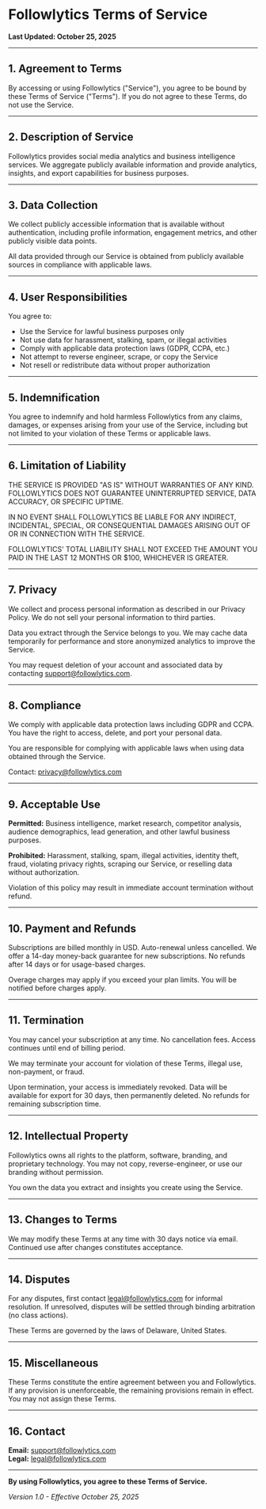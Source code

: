 # Followlytics Terms of Service

**Last Updated: October 25, 2025**

---

## 1. Agreement to Terms

By accessing or using Followlytics ("Service"), you agree to be bound by these Terms of Service ("Terms"). If you do not agree to these Terms, do not use the Service.

---

## 2. Description of Service

Followlytics provides social media analytics and business intelligence services. We aggregate publicly available information and provide analytics, insights, and export capabilities for business purposes.

---

## 3. Data Collection

We collect publicly accessible information that is available without authentication, including profile information, engagement metrics, and other publicly visible data points.

All data provided through our Service is obtained from publicly available sources in compliance with applicable laws.

---

## 4. User Responsibilities

You agree to:
- Use the Service for lawful business purposes only
- Not use data for harassment, stalking, spam, or illegal activities
- Comply with applicable data protection laws (GDPR, CCPA, etc.)
- Not attempt to reverse engineer, scrape, or copy the Service
- Not resell or redistribute data without proper authorization

---

## 5. Indemnification

You agree to indemnify and hold harmless Followlytics from any claims, damages, or expenses arising from your use of the Service, including but not limited to your violation of these Terms or applicable laws.

---

## 6. Limitation of Liability

THE SERVICE IS PROVIDED "AS IS" WITHOUT WARRANTIES OF ANY KIND. FOLLOWLYTICS DOES NOT GUARANTEE UNINTERRUPTED SERVICE, DATA ACCURACY, OR SPECIFIC UPTIME.

IN NO EVENT SHALL FOLLOWLYTICS BE LIABLE FOR ANY INDIRECT, INCIDENTAL, SPECIAL, OR CONSEQUENTIAL DAMAGES ARISING OUT OF OR IN CONNECTION WITH THE SERVICE.

FOLLOWLYTICS' TOTAL LIABILITY SHALL NOT EXCEED THE AMOUNT YOU PAID IN THE LAST 12 MONTHS OR $100, WHICHEVER IS GREATER.

---

## 7. Privacy

We collect and process personal information as described in our Privacy Policy. We do not sell your personal information to third parties.

Data you extract through the Service belongs to you. We may cache data temporarily for performance and store anonymized analytics to improve the Service.

You may request deletion of your account and associated data by contacting support@followlytics.com.

---

## 8. Compliance

We comply with applicable data protection laws including GDPR and CCPA. You have the right to access, delete, and port your personal data.

You are responsible for complying with applicable laws when using data obtained through the Service.

Contact: privacy@followlytics.com

---

## 9. Acceptable Use

**Permitted:** Business intelligence, market research, competitor analysis, audience demographics, lead generation, and other lawful business purposes.

**Prohibited:** Harassment, stalking, spam, illegal activities, identity theft, fraud, violating privacy rights, scraping our Service, or reselling data without authorization.

Violation of this policy may result in immediate account termination without refund.

---

## 10. Payment and Refunds

Subscriptions are billed monthly in USD. Auto-renewal unless cancelled. We offer a 14-day money-back guarantee for new subscriptions. No refunds after 14 days or for usage-based charges.

Overage charges may apply if you exceed your plan limits. You will be notified before charges apply.

---

## 11. Termination

You may cancel your subscription at any time. No cancellation fees. Access continues until end of billing period.

We may terminate your account for violation of these Terms, illegal use, non-payment, or fraud.

Upon termination, your access is immediately revoked. Data will be available for export for 30 days, then permanently deleted. No refunds for remaining subscription time.

---

## 12. Intellectual Property

Followlytics owns all rights to the platform, software, branding, and proprietary technology. You may not copy, reverse-engineer, or use our branding without permission.

You own the data you extract and insights you create using the Service.

---

## 13. Changes to Terms

We may modify these Terms at any time with 30 days notice via email. Continued use after changes constitutes acceptance.

---

## 14. Disputes

For any disputes, first contact legal@followlytics.com for informal resolution. If unresolved, disputes will be settled through binding arbitration (no class actions).

These Terms are governed by the laws of Delaware, United States.

---

## 15. Miscellaneous

These Terms constitute the entire agreement between you and Followlytics. If any provision is unenforceable, the remaining provisions remain in effect. You may not assign these Terms.

---

## 16. Contact

**Email:** support@followlytics.com  
**Legal:** legal@followlytics.com

---

**By using Followlytics, you agree to these Terms of Service.**

*Version 1.0 - Effective October 25, 2025*
